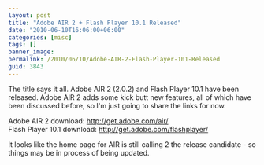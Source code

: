 ```yaml
---
layout: post
title: "Adobe AIR 2 + Flash Player 10.1 Released"
date: "2010-06-10T16:06:00+06:00"
categories: [misc]
tags: []
banner_image: 
permalink: /2010/06/10/Adobe-AIR-2-Flash-Player-101-Released
guid: 3843
---
```


The title says it all. Adobe AIR 2 (2.0.2) and Flash Player 10.1 have been released. Adobe AIR 2 adds some kick butt new features, all of which have been discussed before, so I'm just going to share the links for now.

Adobe AIR 2 download: <a href="http://get.adobe.com/air/">http://get.adobe.com/air/</a><br/>
Flash Player 10.1 download: <a href="http://get.adobe.com/flashplayer/">http://get.adobe.com/flashplayer/</a>

It looks like the home page for AIR is still calling 2 the release candidate - so things may be in process of being updated.